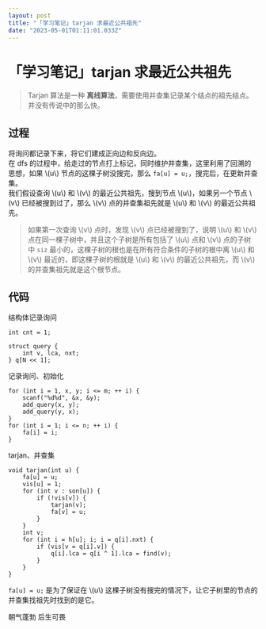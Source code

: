 ```yaml
---
layout: post
title: "「学习笔记」tarjan 求最近公共祖先"
date: "2023-05-01T01:11:01.033Z"
---
```

「学习笔记」tarjan 求最近公共祖先
====================

> Tarjan 算法是一种 **离线算法**，需要使用并查集记录某个结点的祖先结点。  
> 并没有传说中的那么快。

过程
--

将询问都记录下来，将它们建成正向边和反向边。  
在 dfs 的过程中，给走过的节点打上标记，同时维护并查集，这里利用了回溯的思想，如果 \\(u\\) 节点的这棵子树没搜完，那么 `fa[u] = u;`，搜完后，在更新并查集。  
我们假设查询 \\(u\\) 和 \\(v\\) 的最近公共祖先，搜到节点 \\(u\\)，如果另一个节点 \\(v\\) 已经被搜到过了，那么 \\(v\\) 点的并查集祖先就是 \\(u\\) 和 \\(v\\) 的最近公共祖先。

> 如果第一次查询 \\(v\\) 点时，发现 \\(v\\) 点已经被搜到了，说明 \\(u\\) 和 \\(v\\) 点在同一棵子树中，并且这个子树是所有包括了 \\(u\\) 点和 \\(v\\) 点的子树中 `siz` 最小的，这棵子树的根也是在所有符合条件的子树的根中离 \\(u\\) 和 \\(v\\) 最近的，即这棵子树的根就是 \\(u\\) 和 \\(v\\) 的最近公共祖先，而 \\(v\\) 的并查集祖先就是这个根节点。

代码
--

结构体记录询问

    int cnt = 1;
    
    struct query {
    	int v, lca, nxt;
    } q[N << 1];
    

记录询问、初始化

    for (int i = 1, x, y; i <= m; ++ i) {
    	scanf("%d%d", &x, &y);
    	add_query(x, y);
    	add_query(y, x);
    }
    for (int i = 1; i <= n; ++ i) {
    	fa[i] = i;
    }
    

tarjan、并查集

    void tarjan(int u) {
    	fa[u] = u;
    	vis[u] = 1;
    	for (int v : son[u]) {
    		if (!vis[v]) {
    			tarjan(v);
    			fa[v] = u;
    		}
    	}
    	int v;
    	for (int i = h[u]; i; i = q[i].nxt) {
    		if (vis[v = q[i].v]) {
    			q[i].lca = q[i ^ 1].lca = find(v);
    		}
    	}
    }
    

`fa[u] = u;` 是为了保证在 \\(u\\) 这棵子树没有搜完的情况下，让它子树里的节点的并查集找祖先时找到的是它。

朝气蓬勃 后生可畏